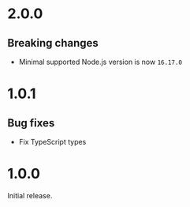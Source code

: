 # 2.0.0

## Breaking changes

- Minimal supported Node.js version is now `16.17.0`

# 1.0.1

## Bug fixes

- Fix TypeScript types

# 1.0.0

Initial release.
